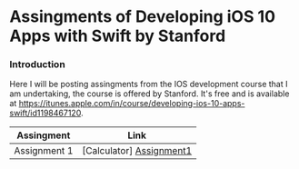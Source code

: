 # Assingments of Developing iOS 10 Apps with Swift by Stanford

### Introduction
Here I will be posting assingments from the IOS development course that I am undertaking, the course is offered by Stanford. It's free and is available at https://itunes.apple.com/in/course/developing-ios-10-apps-swift/id1198467120.

| Assingment | Link |
| ------ | ------ |
| Assignment 1 | [Calculator] [Assignment1] |

   [Assignment1]: <https://github.com/wagnersouz4/iOSStanford/tree/master/Calculator>
